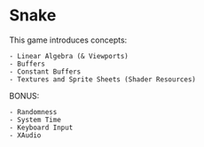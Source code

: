 # Snake

This game introduces concepts:

	- Linear Algebra (& Viewports)
	- Buffers
	- Constant Buffers
	- Textures and Sprite Sheets (Shader Resources)
	

BONUS:

	- Randomness
	- System Time
	- Keyboard Input
	- XAudio